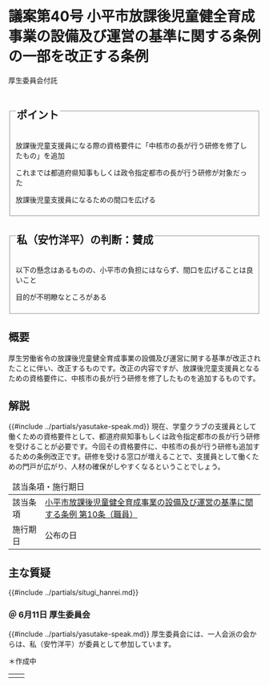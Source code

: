# 議案第40号 小平市放課後児童健全育成事業の設備及び運営の基準に関する条例の一部を改正する条例

<i class="fa fa-gavel" aria-hidden="true"></i> 厚生委員会付託

<fieldset class="point">
  <legend>
    <h2 class="point"> ポイント </h2>
  </legend>
  <p class="point"><i class="fa fa-check" aria-hidden="true"></i> 放課後児童支援員になる際の資格要件に「中核市の長が行う研修を修了したもの」を追加</p>
  <p class="point"><i class="fa fa-check" aria-hidden="true"></i> これまでは都道府県知事もしくは政令指定都市の長が行う研修が対象だった</p>
  <p class="point"><i class="fa fa-check" aria-hidden="true"></i> 放課後児童支援員になるための間口を広げる</p>
</fieldset>

<fieldset class="sanpi">
  <legend>
    <h2 class="sanpi"> <i class="fa fa-circle-o" aria-hidden="true"></i> 私（安竹洋平）の判断：賛成 </h2>
  </legend>
  <p class="sanpi"><i class="fa fa-circle-o" aria-hidden="true"></i> 以下の懸念はあるものの、小平市の負担にはならず、間口を広げることは良いこと</p>
  <p class="sanpi"><i class="fa fa-exclamation-triangle" aria-hidden="true"></i> 目的が不明瞭なところがある</p>
</fieldset>

## 概要
厚生労働省令の放課後児童健全育成事業の設備及び運営に関する基準が改正されたことに伴い、改正するものです。改正の内容ですが、放課後児童支援員となるための資格要件に、中核市の長が行う研修を修了したものを追加するものです。

## 解説
{{#include ../partials/yasutake-speak.md}} 現在、学童クラブの支援員として働くための資格要件として、都道府県知事もしくは政令指定都市の長が行う研修を受けることが必要です。今回その資格要件に、中核市の長が行う研修も追加するための条例改正です。研修を受ける窓口が増えることで、支援員として働くための門戸が広がり、人材の確保がしやすくなるということでしょう。

<table class="additional">
    <thead>
      <tr>
        <td colspan=2>該当条項・施行期日</td>
      </tr>
    </thead>
    <tr>
        <td>該当条項</td>
        <td><a href="https://www.city.kodaira.tokyo.jp/reiki/reiki_honbun/g135RG00001122.html#e000000120">小平市放課後児童健全育成事業の設備及び運営の基準に関する条例 第10条（職員）</a></td>
    </tr>
    <tr>
        <td>施行期日</td>
        <td>公布の日</td>
    </tr>
</table>

## 主な質疑
{{#include ../partials/situgi_hanrei.md}}


### ＠ 6月11日 厚生委員会
{{#include ../partials/yasutake-speak.md}} 厚生委員会には、一人会派の会からは、私（安竹洋平）が委員として参加しています。

＊作成中

<table class="qanda"><tr><td><i class="fa fa-question-circle-o" aria-label="その他 議員による質問"></i></td><td>

</td></tr></table>

